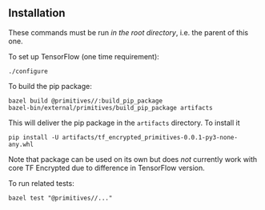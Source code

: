 ## Installation

These commands must be run *in the root directory*, i.e. the parent of this one.

To set up TensorFlow (one time requirement):

```
./configure
```

To build the pip package:

```
bazel build @primitives//:build_pip_package
bazel-bin/external/primitives/build_pip_package artifacts
```

This will deliver the pip package in the `artifacts` directory. To install it

```
pip install -U artifacts/tf_encrypted_primitives-0.0.1-py3-none-any.whl
```

Note that package can be used on its own but does *not* currently work with core TF Encrypted due to difference in TensorFlow version.

To run related tests:

```
bazel test "@primitives//..."
```
